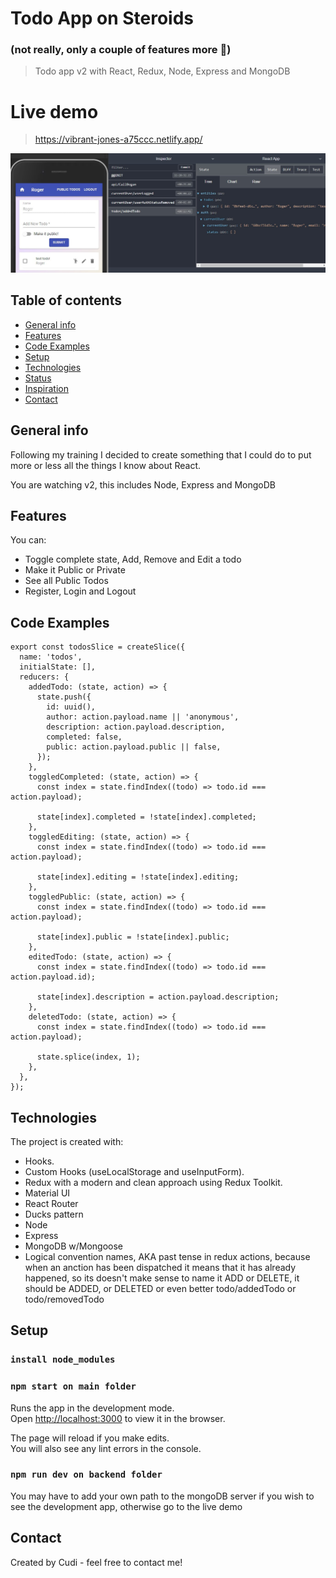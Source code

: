 # Todo App on Steroids

### (not really, only a couple of features more 🍕)

> Todo app v2 with React, Redux, Node, Express and MongoDB

# Live demo

> https://vibrant-jones-a75ccc.netlify.app/

![Design preview for the  coding challenge](./Screenshot_1.jpg)

## Table of contents

- [General info](#general-info)
- [Features](#features)
- [Code Examples](#code-examples)
- [Setup](#setup)
- [Technologies](#technologies)
- [Status](#status)
- [Inspiration](#inspiration)
- [Contact](#contact)

## General info

Following my training I decided to create something that I could do to put more or less all the things I know about React.

You are watching v2, this includes Node, Express and MongoDB

## Features

You can:

- Toggle complete state, Add, Remove and Edit a todo
- Make it Public or Private
- See all Public Todos
- Register, Login and Logout

## Code Examples

```
export const todosSlice = createSlice({
  name: 'todos',
  initialState: [],
  reducers: {
    addedTodo: (state, action) => {
      state.push({
        id: uuid(),
        author: action.payload.name || 'anonymous',
        description: action.payload.description,
        completed: false,
        public: action.payload.public || false,
      });
    },
    toggledCompleted: (state, action) => {
      const index = state.findIndex((todo) => todo.id === action.payload);

      state[index].completed = !state[index].completed;
    },
    toggledEditing: (state, action) => {
      const index = state.findIndex((todo) => todo.id === action.payload);

      state[index].editing = !state[index].editing;
    },
    toggledPublic: (state, action) => {
      const index = state.findIndex((todo) => todo.id === action.payload);

      state[index].public = !state[index].public;
    },
    editedTodo: (state, action) => {
      const index = state.findIndex((todo) => todo.id === action.payload.id);

      state[index].description = action.payload.description;
    },
    deletedTodo: (state, action) => {
      const index = state.findIndex((todo) => todo.id === action.payload);

      state.splice(index, 1);
    },
  },
});
```

## Technologies

The project is created with:

- Hooks.
- Custom Hooks (useLocalStorage and useInputForm).
- Redux with a modern and clean approach using Redux Toolkit.
- Material UI
- React Router
- Ducks pattern
- Node
- Express
- MongoDB w/Mongoose
- Logical convention names, AKA past tense in redux actions, because when an anction has been dispatched it means that it has already happened, so its doesn't make sense to name it ADD or DELETE, it should be ADDED, or DELETED or even better todo/addedTodo or todo/removedTodo

## Setup

### `install node_modules`

### `npm start on main folder`

Runs the app in the development mode.\
Open [http://localhost:3000](http://localhost:3000) to view it in the browser.

The page will reload if you make edits.\
You will also see any lint errors in the console.

### `npm run dev on backend folder`

You may have to add your own path to the mongoDB server if you wish to see the development app, otherwise go to the live demo

## Contact

Created by Cudi - feel free to contact me!

